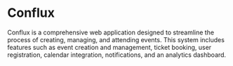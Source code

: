 # Conflux
Conflux is a comprehensive web application designed to streamline the process of creating, managing, and attending events. This system includes features such as event creation and management, ticket booking, user registration, calendar integration, notifications, and an analytics dashboard.
